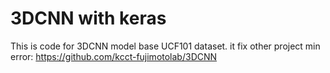 # 3DCNN with keras
 This is code for 3DCNN  model  base UCF101 dataset. it  fix other project min error: https://github.com/kcct-fujimotolab/3DCNN
